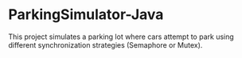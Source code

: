 # ParkingSimulator-Java
This project simulates a parking lot where cars attempt to park using different synchronization strategies (Semaphore or Mutex).
